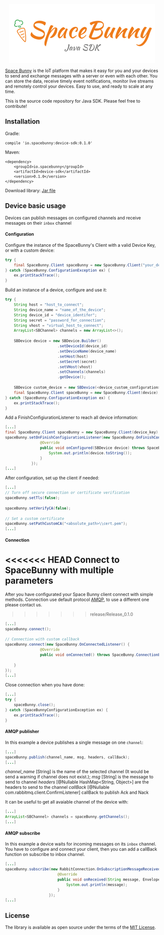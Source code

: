 <p align="center">
  <img width="480" src="assets/logo.png"/>
</p>

[Space Bunny](http://spacebunny.io) is the IoT platform that makes it easy for you and your devices to send and exchange messages with a server or even with each other. You can store the data, receive timely event notifications, monitor live streams and remotely control your devices. Easy to use, and ready to scale at any time.

This is the source code repository for Java SDK.
Please feel free to contribute!

## Installation

Gradle: 

```
compile 'io.spacebunny:device-sdk:0.1.0'
```

Maven: 

```
<dependency>
    <groupId>io.spacebunny</groupId>
    <artifactId>device-sdk</artifactId>
    <version>0.1.0</version>
</dependency>
```

Download library: [Jar file](https://github.com/space-bunny/java_sdk/blob/master/SpaceBunnyClientMaven/target/device-sdk-0.1.0.jar)

## Device basic usage

Devices can publish messages on configured channels and receive messages on their `inbox` channel

#### Configuration

Configure the instance of the SpaceBunny's Client with a valid Device Key, or with a custom device:

```java
try {
    final SpaceBunny.Client spaceBunny = new SpaceBunny.Client("your_device_key");
} catch (SpaceBunny.ConfigurationException ex) {
    ex.printStackTrace();
}
```

Build an instance of a device, configure and use it:

```java
try {
    String host = "host_to_connect";
    String device_name = "name_of_the_device";
    String device_id = "device_identifer";
    String secret = "password_for_connection";
    String vhost = "virtual_host_to_connect";
    ArrayList<SBChannel> channels = new ArrayList<>();
    
    SBDevice device = new SBDevice.Builder()
                        .setDeviceId(device_id)
                        .setDeviceName(device_name)
                        .setHost(host)
                        .setSecret(secret)
                        .setVHost(vhost)
                        .setChannels(channels)
                        .getDevice();

    SBDevice custom_device = new SBDevice(<device_custom_configuration>);
    final SpaceBunny.Client spaceBunny = new SpaceBunny.Client(device);
} catch (SpaceBunny.ConfigurationException ex) {
    ex.printStackTrace();
}
```

Add a FinishConfigiurationListener to reach all device information:

```java
[...]
final SpaceBunny.Client spaceBunny = new SpaceBunny.Client(device_key);
spaceBunny.setOnFinishConfigiurationListener(new SpaceBunny.OnFinishConfigiurationListener() {
                @Override
                public void onConfigured(SBDevice device) throws SpaceBunny.ConnectionException {
                    System.out.println(device.toString());
                }
            });
[...]
```

After configuration, set up the client if needed:

```java
[...]
// Turn off secure connection or certificate verification
spaceBunny.setTls(false);

spaceBunny.setVerifyCA(false);

// Set a custom certificate
spaceBunny.setPathCustomCA("<absolute_path>\\cert.pem");
[...]
```

#### Connection

<<<<<<< HEAD
Connect to SpaceBunny with multiple parameters 
=======
After you have configurated your Space Bunny client connect with simple methods.
Connection use default protocol [AMQP](https://www.amqp.org/), to use a different one please contact us.
>>>>>>> release/Release_0.1.0

```java
[...]
spaceBunny.connect();

// Connection with custom callback
spaceBunny.connect(new SpaceBunny.OnConnectedListener() {
                @Override
                public void onConnected() throws SpaceBunny.ConnectionException {
        
    }
});
[...]
```

Close connection when you have done:
```java
[...]
try {
    spaceBunny.close();
} catch (SpaceBunnyConfigurationException ex) {
    ex.printStackTrace();
}
```

#### AMQP publisher

In this example a device publishes a single message on one `channel`:

```java
[...]
spaceBunny.publish(channel_name, msg, headers, callBack);
[...]
```

*channel_name* [String] is the name of the selected channel (It would be send a warning if channel does not exist.);
*msg* [String] is the message to send to channel
*headers* [@Nullable HashMap<String, Object>] are the headers to send to the channel
*callBack* [@Nullable com.rabbitmq.client.ConfirmListener] callBack to publish Ack and Nack

It can be useful to get all avaiable channel of the device with:

```java
[...]
ArrayList<SBChannel> channels = spaceBunny.getChannels();
[...]
```

#### AMQP subscribe

In this example a device waits for incoming messages on its `inbox` channel.
You have to configure and connect your client, then you can add a callBack function on subscribe to inbox channel.

```java
[...]
spaceBunny.subscribe(new RabbitConnection.OnSubscriptionMessageReceivedListener() {
                        @Override
                        public void onReceived(String message, Envelope envelope) {
                            System.out.println(message);
                        }
                    });
[...]
```

## License

The library is available as open source under the terms of the [MIT License](http://opensource.org/licenses/MIT).